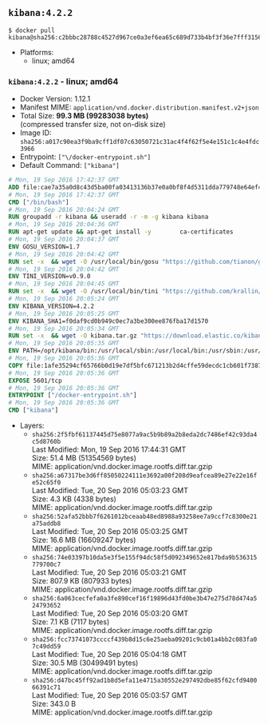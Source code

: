 ## `kibana:4.2.2`

```console
$ docker pull kibana@sha256:c2bbbc28788c4527d967ce0a3ef6ea65c689d733b4bf3f36e7fff3156389f4c8
```

-	Platforms:
	-	linux; amd64

### `kibana:4.2.2` - linux; amd64

-	Docker Version: 1.12.1
-	Manifest MIME: `application/vnd.docker.distribution.manifest.v2+json`
-	Total Size: **99.3 MB (99283038 bytes)**  
	(compressed transfer size, not on-disk size)
-	Image ID: `sha256:a017c90ea3f9ba9cff1df07c63050721c31ac4f4f62f5e4e151c1c4e4fdc3966`
-	Entrypoint: `["\/docker-entrypoint.sh"]`
-	Default Command: `["kibana"]`

```dockerfile
# Mon, 19 Sep 2016 17:42:37 GMT
ADD file:cae7a35a0d8c43d5ba00fa03413136b37e0a0bf8f4d5311dda779748e64ef425 in / 
# Mon, 19 Sep 2016 17:42:37 GMT
CMD ["/bin/bash"]
# Mon, 19 Sep 2016 20:04:24 GMT
RUN groupadd -r kibana && useradd -r -m -g kibana kibana
# Mon, 19 Sep 2016 20:04:36 GMT
RUN apt-get update && apt-get install -y 		ca-certificates 		wget 	--no-install-recommends && rm -rf /var/lib/apt/lists/*
# Mon, 19 Sep 2016 20:04:37 GMT
ENV GOSU_VERSION=1.7
# Mon, 19 Sep 2016 20:04:42 GMT
RUN set -x 	&& wget -O /usr/local/bin/gosu "https://github.com/tianon/gosu/releases/download/$GOSU_VERSION/gosu-$(dpkg --print-architecture)" 	&& wget -O /usr/local/bin/gosu.asc "https://github.com/tianon/gosu/releases/download/$GOSU_VERSION/gosu-$(dpkg --print-architecture).asc" 	&& export GNUPGHOME="$(mktemp -d)" 	&& gpg --keyserver ha.pool.sks-keyservers.net --recv-keys B42F6819007F00F88E364FD4036A9C25BF357DD4 	&& gpg --batch --verify /usr/local/bin/gosu.asc /usr/local/bin/gosu 	&& rm -r "$GNUPGHOME" /usr/local/bin/gosu.asc 	&& chmod +x /usr/local/bin/gosu 	&& gosu nobody true
# Mon, 19 Sep 2016 20:04:42 GMT
ENV TINI_VERSION=v0.9.0
# Mon, 19 Sep 2016 20:04:45 GMT
RUN set -x 	&& wget -O /usr/local/bin/tini "https://github.com/krallin/tini/releases/download/$TINI_VERSION/tini" 	&& wget -O /usr/local/bin/tini.asc "https://github.com/krallin/tini/releases/download/$TINI_VERSION/tini.asc" 	&& export GNUPGHOME="$(mktemp -d)" 	&& gpg --keyserver ha.pool.sks-keyservers.net --recv-keys 6380DC428747F6C393FEACA59A84159D7001A4E5 	&& gpg --batch --verify /usr/local/bin/tini.asc /usr/local/bin/tini 	&& rm -r "$GNUPGHOME" /usr/local/bin/tini.asc 	&& chmod +x /usr/local/bin/tini 	&& tini -h
# Mon, 19 Sep 2016 20:05:24 GMT
ENV KIBANA_VERSION=4.2.2
# Mon, 19 Sep 2016 20:05:25 GMT
ENV KIBANA_SHA1=f0daf9cd0b949c0ec7a3be300ee876fba17d1570
# Mon, 19 Sep 2016 20:05:34 GMT
RUN set -x 	&& wget -O kibana.tar.gz "https://download.elastic.co/kibana/kibana/kibana-${KIBANA_VERSION}-linux-x64.tar.gz" 	&& echo "${KIBANA_SHA1} *kibana.tar.gz" | sha1sum -c - 	&& mkdir -p /opt/kibana 	&& tar -xz --strip-components=1 -C /opt/kibana -f kibana.tar.gz 	&& chown -R kibana:kibana /opt/kibana 	&& rm kibana.tar.gz 		&& sed -ri "s!^(\#\s*)?(elasticsearch\.url:).*!\2 'http://elasticsearch:9200'!" /opt/kibana/config/kibana.yml 	&& grep -q 'elasticsearch:9200' /opt/kibana/config/kibana.yml
# Mon, 19 Sep 2016 20:05:35 GMT
ENV PATH=/opt/kibana/bin:/usr/local/sbin:/usr/local/bin:/usr/sbin:/usr/bin:/sbin:/bin
# Mon, 19 Sep 2016 20:05:36 GMT
COPY file:1afe35294cf65766b0d19e7df5bfc671213b2d4cffe59decdc1cb601f7387d43 in / 
# Mon, 19 Sep 2016 20:05:36 GMT
EXPOSE 5601/tcp
# Mon, 19 Sep 2016 20:05:36 GMT
ENTRYPOINT ["/docker-entrypoint.sh"]
# Mon, 19 Sep 2016 20:05:36 GMT
CMD ["kibana"]
```

-	Layers:
	-	`sha256:2f5fbf61137445d75e8077a9ac5b9b89a2b8eda2dc7486ef42c93da4c5d8760b`  
		Last Modified: Mon, 19 Sep 2016 17:44:31 GMT  
		Size: 51.4 MB (51354569 bytes)  
		MIME: application/vnd.docker.image.rootfs.diff.tar.gzip
	-	`sha256:a67317be3d6ff85050224111e3692a00f208d9eafcea89e27e22e16fe52c65f0`  
		Last Modified: Tue, 20 Sep 2016 05:03:23 GMT  
		Size: 4.3 KB (4338 bytes)  
		MIME: application/vnd.docker.image.rootfs.diff.tar.gzip
	-	`sha256:52afa52bbb7f6261012bceaab48ed8988a93258ee7a9ccf7c8300e21a75addb8`  
		Last Modified: Tue, 20 Sep 2016 05:03:25 GMT  
		Size: 16.6 MB (16609247 bytes)  
		MIME: application/vnd.docker.image.rootfs.diff.tar.gzip
	-	`sha256:74e03397b10da5e3f5e155f94dc58f5d092349652e817bda9b536315779700c7`  
		Last Modified: Tue, 20 Sep 2016 05:03:21 GMT  
		Size: 807.9 KB (807933 bytes)  
		MIME: application/vnd.docker.image.rootfs.diff.tar.gzip
	-	`sha256:6a063cecfefa0a3fe890cef16f19896d43fd0be3b47e275d78d474a524793652`  
		Last Modified: Tue, 20 Sep 2016 05:03:20 GMT  
		Size: 7.1 KB (7117 bytes)  
		MIME: application/vnd.docker.image.rootfs.diff.tar.gzip
	-	`sha256:fcc73741073ccccf439b8d15c6e25aeba09201c9cb01a4bb2c083fa07c49dd59`  
		Last Modified: Tue, 20 Sep 2016 05:04:18 GMT  
		Size: 30.5 MB (30499491 bytes)  
		MIME: application/vnd.docker.image.rootfs.diff.tar.gzip
	-	`sha256:d47bc45ff92ad1b8d5efa11e4715a30552e297492dbe85f62cfd940066391c71`  
		Last Modified: Tue, 20 Sep 2016 05:03:57 GMT  
		Size: 343.0 B  
		MIME: application/vnd.docker.image.rootfs.diff.tar.gzip
